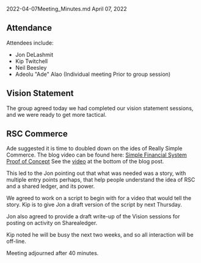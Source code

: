 2022-04-07Meeting_Minutes.md
April 07, 2022

## Attendance
Attendees include:  
- Jon DeLashmit
- Kip Twitchell
- Neil Beesley
- Adeolu "Ade" Alao (Individual meeting Prior to group session)

## Vision Statement
The group agreed today we had completed our vision statement sessions, and we were ready to get more tactical.

## RSC Commerce
Ade suggested it is time to doubled down on the ides of Really Simple Commerce.  The blog video can be found here: [Simple Financial System Proof of Concept](https://ledgerlearning.com/2019/12/13/simple-financial-system-proof-of-concept/)  See the [video]((https://youtu.be/_pAhvTEbZf4)) at the bottom of the blog post. 

This led to the Jon pointing out that what was needed was a story, with multiple entry points perhaps, that help people understand the idea of RSC and a shared ledger, and its power.  

We agreed to work on a script to begin with for a video that would tell the story.  Kip is to give Jon a draft version of the script by next Thursday.

Jon also agreed to provide a draft write-up of the Vision sessions for posting on activity on Sharealedger.

Kip noted he will be busy the next two weeks, and so all interaction will be off-line.

Meeting adjourned after 40 minutes.